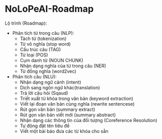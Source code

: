 # NoLoPeAI-Roadmap
Lộ trình (Roadmap):
- Phân tích từ trong câu (NLP):
  - Tách từ (tokenization)
  - Từ vô nghĩa (stop word)
  - Cấu trúc câu (TAG)
  - Từ loại (POS)
  - Cụm danh từ (NOUN CHUNK)
  - Nhận dạng nghĩa của từ trong câu (NER)
  - Từ đồng nghĩa (word2vec)
- Phân tích câu (NLU):
  - Nhận dạng ngữ cảnh (intent)
  - Dịch sang ngôn ngữ khác(translation)
  - Trả lời câu hỏi (Sqaud)
  - Triết xuất từ khóa trong văn bản (keyword extraction)
  - Viết lại đoạn văn bản cùng nghĩa (rewrite sentencese)
  - Rút gọn văn bản (summary extract)
  - Rút gọn văn bản viết mới (summary abstract) 
  - Nhận dạng các thông tin của đối tượng (Coreference Resolution)
  - Tự động đặt tên tiêu đề
  - Viết một bài báo đưa các từ khóa cho sẵn
